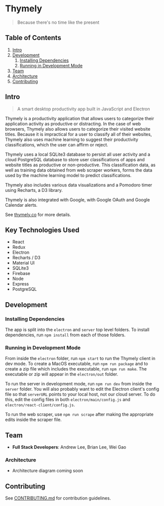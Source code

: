 # Thymely

> Because there's no time like the present


## Table of Contents

1. [Intro](#Intro)
1. [Development](#development)
    1. [Installing Dependencies](#installing-dependencies)
    1. [Running in Development Mode](#running-in-development-mode)
1. [Team](#team)
1. [Architecture](#architecture)
1. [Contributing](#contributing)

## Intro

> A smart desktop productivity app built in JavaScript and Electron

Thymely is a productivity application that allows users to categorize their application activity as productive or distracting.  In the case of web browsers, Thymely also allows users to categorize their visited website titles.  Because it is impractical for a user to classify all of their websites, Thymely also uses machine learning to suggest their productivity classifications, which the user can affirm or reject.

Thymely uses a local SQLite3 database to persist all user activity and a cloud PostgreSQL database to store user classifications of apps and website titles as productive or non-productive.  This classification data, as well as training data obtained from web scraper workers, forms the data used by the machine learning model to predict classifications.

Thymely also includes various data visualizations and a Pomodoro timer using Recharts, a D3 library.

Thymely is also integrated with Google, with Google OAuth and Google Calendar alerts.

See <a href="http://thymely.co" target="_blank">thymely.co</a> for more details.

## Key Technologies Used

- React
- Redux
- Electron
- Recharts / D3
- Material UI
- SQLite3
- Firebase
- Node
- Express
- PostgreSQL

## Development

### Installing Dependencies

The app is split into the `electron` and `server` top level folders.  To install dependencies, run `npm install` from each of those folders.

### Running in Development Mode
From inside the `electron` folder, run `npm start` to run the Thymely client in dev mode.  To create a MacOS executable, run `npm run package` and to create a zip file which includes the executable, run `npm run make`.  The executable or zip will appear in the `electron/out` folder.

To run the server in development mode, run `npm run dev` from inside the `server` folder.  You will also probably want to edit the Electron client's config file so that `serverURL` points to your local host, not our cloud server.  To do this, edit the config files in both `electron/main/config.js` and `electron/react-client/config.js`.

To run the web scraper, use `npm run scrape` after making the appropriate edits inside the scraper file.

## Team

  - __Full Stack Developers__: Andrew Lee, Brian Lee, Wei Gao

### Architecture

  - Architecture diagram coming soon

## Contributing

See [CONTRIBUTING.md](CONTRIBUTING.md) for contribution guidelines.
